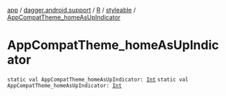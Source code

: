 [app](../../../index.md) / [dagger.android.support](../../index.md) / [R](../index.md) / [styleable](index.md) / [AppCompatTheme_homeAsUpIndicator](./-app-compat-theme_home-as-up-indicator.md)

# AppCompatTheme_homeAsUpIndicator

`static val AppCompatTheme_homeAsUpIndicator: `[`Int`](https://kotlinlang.org/api/latest/jvm/stdlib/kotlin/-int/index.html)
`static val AppCompatTheme_homeAsUpIndicator: `[`Int`](https://kotlinlang.org/api/latest/jvm/stdlib/kotlin/-int/index.html)